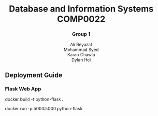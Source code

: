 <h1 align="center">Database and Information Systems COMP0022</h1>
<h3 align="center">Group 1</h3>
<p align="center">Ali Reyazat<br>Mohammad Syed<br>Karan Chawla<br>Dylan Hoi</p>

## Deployment Guide
<h3> Flask Web App </h3>
<p> docker build -t python-flask . </p>
<p> docker run -p 5000:5000 python-flask </p>
